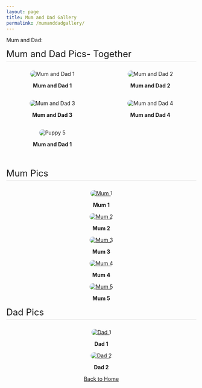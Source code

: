 ```yaml
---
layout: page
title: Mum and Dad Gallery
permalink: /mumanddadgallery/
---
```



Mum and Dad:


<style>
.gallery {
  display: grid;
  grid-template-columns: repeat(auto-fit, minmax(200px, 1fr));
  gap: 16px;
  margin-top: 24px;
}
.gallery-item {
  text-align: center;
}
.gallery-item img {
  max-width: 100%;
  height: auto;
  border-radius: 12px;
}
.section {
  margin-bottom: 40px;
}
.section-title {
  font-size: 1.5rem;
  margin-bottom: 16px;
  text-align: left;
  border-bottom: 2px solid #eee;
  padding-bottom: 4px;
}
</style>


<div class="section">
  <div class="section-title">Mum and Dad Pics- Together</div>
  <div class="gallery">
    <div class="gallery-item">
        <img src="https://imagedelivery.net/t3wCsGMKGPWUV8JSaoSPtQ/909abca4-777f-40be-50d8-183ccaa74000/public" alt="Mum and Dad 1">
      </a>
      <p><strong>Mum and Dad 1 </strong></p>
    </div>
    <div class="gallery-item">
        <img src="https://imagedelivery.net/t3wCsGMKGPWUV8JSaoSPtQ/4af90dae-30ec-47e2-95eb-54c95fa20a00/public" alt="Mum and Dad 2">
      </a>
      <p><strong>Mum and Dad 2 </strong></p>
    </div>
    <div class="gallery-item">
        <img src="https://imagedelivery.net/t3wCsGMKGPWUV8JSaoSPtQ/9dc4cef7-3f1c-4a1e-d2bd-4a77c5cfd400/public" alt="Mum and Dad 3">
      </a>
      <p><strong>Mum and Dad 3  </strong></p>
    </div>
    <div class="gallery-item">
        <img src="https://imagedelivery.net/t3wCsGMKGPWUV8JSaoSPtQ/bd135f71-0e1a-4806-d53b-a93b749d2d00/public" alt="Mum and Dad 4 ">
      </a>
      <p><strong>Mum and Dad 4 </strong></p>
    </div> 
    <div class="gallery-item">
        <img src="https://cdn.pixabay.com/photo/2017/06/25/20/53/puppy-2441961_960_720.jpg" alt="Puppy 5">
      </a>
      <p><strong>Mum and Dad 1 </strong></p>
    </div>
  </div>
</div>


<div class="section">
  <div class="section-title">Mum Pics</div>
  <div class="gallery">
    <div class="gallery-item">
    <a href="/mumanddadgallery">
        <img src="https://imagedelivery.net/t3wCsGMKGPWUV8JSaoSPtQ/f9b73769-ba33-402f-d3cf-6fb8f633eb00/public" alt="Mum 1"></a>
        <p><strong>Mum 1</strong></p>

   <div class="gallery-item">
    <a href="/mumanddadgallery">
        <img src="https://imagedelivery.net/t3wCsGMKGPWUV8JSaoSPtQ/a154c8fb-b4b2-4c6d-8693-dc5a8a47f900/public" alt="Mum 2"></a>
        <p><strong>Mum 2</strong></p>


   <div class="gallery-item">
    <a href="/mumanddadgallery">
        <img src="https://imagedelivery.net/t3wCsGMKGPWUV8JSaoSPtQ/6aa729ce-c372-4908-7325-9db495600900/public" alt="Mum 3"></a>
        <p><strong>Mum 3</strong></p>


   <div class="gallery-item">
    <a href="/mumanddadgallery">
        <img src="https://imagedelivery.net/t3wCsGMKGPWUV8JSaoSPtQ/8cc18e5d-cf81-472b-0c10-d15a33077200/public" alt="Mum 4"></a>
        <p><strong>Mum 4</strong></p>

   <div class="gallery-item">
    <a href="/mumanddadgallery">
        <img src="https://imagedelivery.net/t3wCsGMKGPWUV8JSaoSPtQ/5aa014e7-cad7-42fa-b166-855377d02800/public" alt="Mum 5"></a>
        <p><strong>Mum 5</strong></p>


  <div class="/gallery">
  </div>



  <div class="section">
  <div class="section-title">Dad Pics</div>
  <div class="gallery">
    <div class="gallery-item">
    <a href="/mumanddadgallery">
        <img src="https://imagedelivery.net/t3wCsGMKGPWUV8JSaoSPtQ/a59b4963-0805-48e1-f35d-f63ee3ffae00/public" alt="Dad 1"></a>
        <p><strong>Dad 1</strong></p>
        

   <div class="gallery-item">
    <a href="/mumanddadgallery">
        <img src="https://imagedelivery.net/t3wCsGMKGPWUV8JSaoSPtQ/a154c8fb-b4b2-4c6d-8693-dc5a8a47f900/public" alt="Dad 2"></a>
        <p><strong>Dad 2</strong></p>
  </div>



















[Back to Home](/)



